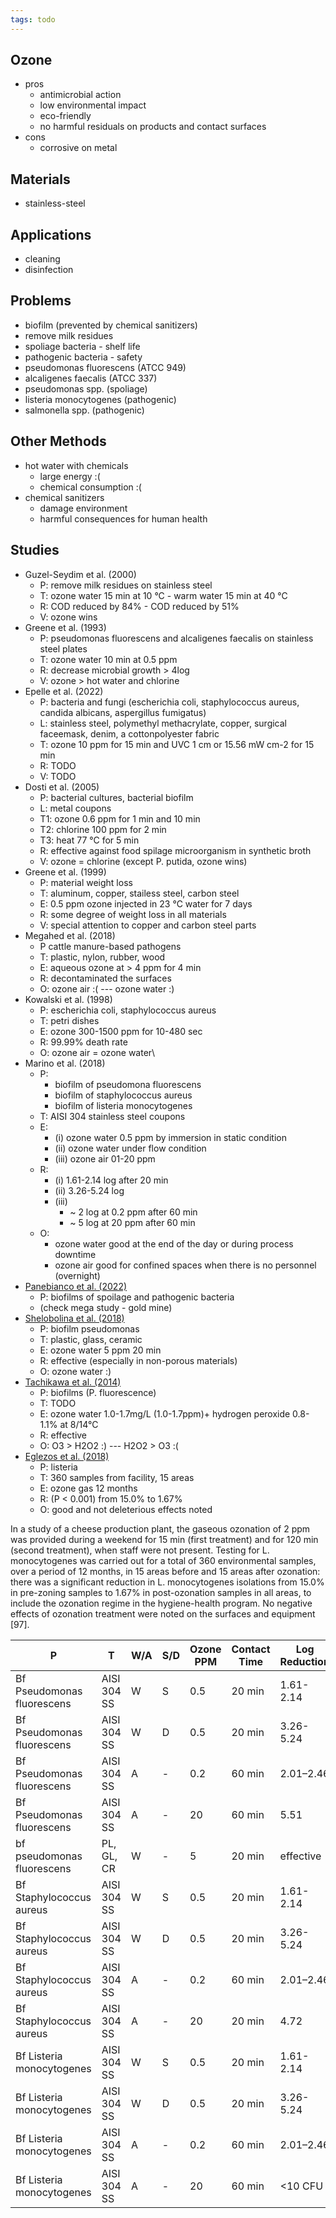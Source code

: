```yaml
---
tags: todo
---
```




## Ozone
- pros
	- antimicrobial action
	- low environmental impact
	- eco-friendly
	- no harmful residuals on products and contact surfaces
- cons
	- corrosive on metal

## Materials
- stainless-steel

## Applications
- cleaning
- disinfection

## Problems
- biofilm (prevented by chemical sanitizers)
- remove milk residues
- spoliage bacteria - shelf life
- pathogenic bacteria - safety
- pseudomonas fluorescens (ATCC 949)
- alcaligenes faecalis (ATCC 337)
- pseudomonas spp. (spoliage)
- listeria monocytogenes (pathogenic)
- salmonella spp. (pathogenic)

## Other Methods
- hot water with chemicals
	-  large energy :(
	-  chemical consumption :(
- chemical sanitizers
	- damage environment
	- harmful consequences for human health

## Studies
- Guzel-Seydim et al. (2000)
	- P: remove milk residues on stainless steel
	- T: ozone water 15 min at 10 °C - warm water 15 min at 40 °C
	- R: COD reduced by 84% - COD reduced by 51%
	- V: ozone wins
- Greene et al. (1993)
	- P: pseudomonas fluorescens and alcaligenes faecalis on stainless steel plates
	- T: ozone water 10 min at 0.5 ppm
	- R: decrease microbial growth > 4log
	- V: ozone > hot water and chlorine
- Epelle et al. (2022)
	- P: bacteria and fungi (escherichia coli, staphylococcus aureus, candida albicans, aspergillus fumigatus)
	- L: stainless steel, polymethyl methacrylate, copper, surgical faceemask, denim, a cottonpolyester fabric
	- T: ozone 10 ppm for 15 min and UVC 1 cm or 15.56 mW cm-2 for 15 min
	- R: TODO
	- V: TODO
- Dosti et al. (2005)
	- P: bacterial cultures, bacterial biofilm
	- L: metal coupons
	- T1: ozone 0.6 ppm for 1 min and 10 min
	- T2: chlorine 100 ppm for 2 min
	- T3: heat 77 °C for 5 min
	- R: effective against food spilage microorganism in synthetic broth
	- V: ozone = chlorine (except P. putida, ozone wins)
- Greene et al. (1999)
	- P: material weight loss
	- T: aluminum, copper, stailess steel, carbon steel
	- E: 0.5 ppm ozone injected in 23 °C water for 7 days 
	- R: some degree of weight loss in all materials
	- V: special attention to copper and carbon steel parts
- Megahed et al. (2018)
	- P cattle manure-based pathogens
	- T: plastic, nylon, rubber, wood
	- E: aqueous ozone at > 4 ppm for 4 min
	- R: decontaminated the surfaces
	- O: ozone air :( --- ozone water :)
- Kowalski et al. (1998)
	- P: escherichia coli, staphylococcus aureus
	- T: petri dishes
	- E: ozone 300-1500 ppm for 10-480 sec
	- R: 99.99% death rate
	- O: ozone air = ozone water\
- Marino et al. (2018)
	- P:
		- biofilm of pseudomona fluorescens
		- biofilm of staphylococcus aureus
		- biofilm of listeria monocytogenes
	- T: AISI 304 stainless steel coupons
	- E:
		- (i) ozone water 0.5 ppm by immersion in static condition
		- (ii) ozone water under flow condition
		- (iii) ozone air 01-20 ppm
	- R:
		- (i) 1.61-2.14 log after 20 min
		- (ii) 3.26-5.24 log
		- (iii) 
			- ~ 2 log at 0.2 ppm after 60 min
			- ~ 5 log at 20 ppm after 60 min
	- O: 
		- ozone water good at the end of the day or during process downtime
		- ozone air good for confined spaces when there is no personnel (overnight)
- [Panebianco et al. (2022)](https://www.mdpi.com/2076-2607/10/1/162)
	- P: biofilms of spoilage and pathogenic bacteria
	- (check mega study - gold mine)
- [Shelobolina et al. (2018)](https://www.tandfonline.com/doi/full/10.1080/08927014.2018.1506023)
	- P: biofilm pseudomonas
	- T: plastic, glass, ceramic
	- E: ozone water 5 ppm 20 min
	- R: effective (especially in non-porous materials)
	- O: ozone water :)
- [Tachikawa et al. (2014)](https://www.sciencedirect.com/science/article/abs/pii/S004313541400493X?via%3Dihub)
	- P: biofilms (P. fluorescence)
	- T: TODO
	- E: ozone water 1.0-1.7mg/L (1.0-1.7ppm)+ hydrogen peroxide 0.8-1.1% at 8/14°C
	- R: effective
	- O: O3 > H2O2  :) --- H2O2 > O3 :(  
- [Eglezos et al. (2018)](https://www.sciencedirect.com/science/article/pii/S0362028X22085623?via%3Dihub)
	- P: listeria
	- T: 360 samples from facility, 15 areas
	- E: ozone gas 12 months
	- R: (P < 0.001) from 15.0% to 1.67%
	- O: good and not deleterious effects noted

In a study of a cheese production plant, the gaseous ozonation of 2 ppm was provided
during a weekend for 15 min (first treatment) and for 120 min (second treatment), when
staff were not present. Testing for L. monocytogenes was carried out for a total of 360 environmental
samples, over a period of 12 months, in 15 areas before and 15 areas after ozonation:
there was a significant reduction in L. monocytogenes isolations from 15.0% in pre-zoning
samples to 1.67% in post-ozonation samples in all areas, to include the ozonation regime in
the hygiene-health program. No negative effects of ozonation treatment were noted on the
surfaces and equipment [97].

| P | T | W/A | S/D | Ozone PPM | Contact Time | Log Reduction | Source |
| --- | --- | --- | --- | --- | --- | --- | --- |
| Bf Pseudomonas fluorescens | AISI 304 SS | W | S | 0.5 | 20 min | 1.61-2.14 | [Panebianco et al. (2022)](https://www.mdpi.com/2076-2607/10/1/162) |
| Bf Pseudomonas fluorescens | AISI 304 SS | W | D | 0.5 | 20 min | 3.26-5.24 | [Panebianco et al. (2022)](https://www.mdpi.com/2076-2607/10/1/162) |
| Bf Pseudomonas fluorescens | AISI 304 SS | A | - | 0.2 | 60 min | 2.01–2.46 | [Panebianco et al. (2022)](https://www.mdpi.com/2076-2607/10/1/162) |
| Bf Pseudomonas fluorescens | AISI 304 SS | A | - | 20 | 60 min | 5.51 | [Panebianco et al. (2022)](https://www.mdpi.com/2076-2607/10/1/162) |
| bf pseudomonas fluorescens | PL, GL, CR | W | - | 5 | 20 min | effective | [Shelobolina et al. (2018)](https://www.tandfonline.com/doi/full/10.1080/08927014.2018.1506023)
| Bf Staphylococcus aureus | AISI 304 SS | W | S | 0.5 | 20 min | 1.61-2.14 | [Panebianco et al. (2022)](https://www.mdpi.com/2076-2607/10/1/162) |
| Bf Staphylococcus aureus | AISI 304 SS | W | D | 0.5 | 20 min | 3.26-5.24 | [Panebianco et al. (2022)](https://www.mdpi.com/2076-2607/10/1/162) |
| Bf Staphylococcus aureus | AISI 304 SS | A | - | 0.2 | 60 min | 2.01–2.46 | [Panebianco et al. (2022)](https://www.mdpi.com/2076-2607/10/1/162) |
| Bf Staphylococcus aureus | AISI 304 SS | A | - | 20 | 20 min | 4.72 | [Panebianco et al. (2022)](https://www.mdpi.com/2076-2607/10/1/162) |
| Bf Listeria monocytogenes | AISI 304 SS | W | S | 0.5 | 20 min | 1.61-2.14 | [Panebianco et al. (2022)](https://www.mdpi.com/2076-2607/10/1/162) |
| Bf Listeria monocytogenes | AISI 304 SS | W | D | 0.5 | 20 min | 3.26-5.24 | [Panebianco et al. (2022)](https://www.mdpi.com/2076-2607/10/1/162) |
| Bf Listeria monocytogenes | AISI 304 SS | A | - | 0.2 | 60 min | 2.01–2.46 | [Panebianco et al. (2022)](https://www.mdpi.com/2076-2607/10/1/162) |
| Bf Listeria monocytogenes | AISI 304 SS | A | - | 20 | 60 min | <10 CFU | [Panebianco et al. (2022)](https://www.mdpi.com/2076-2607/10/1/162) |
